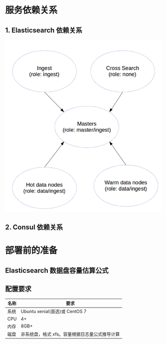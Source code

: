 # 服务依赖关系
## 1. Elasticsearch 依赖关系
![es-cluster-arch](imgs/elasticsearch_cluster_relations.png)

## 2. Consul 依赖关系

# 部署前的准备
## Elasticsearch 数据盘容量估算公式


## 配置要求
|名称|要求|
|---|---|
|系统|Ubuntu xenial(首选)或 CentOS 7 |
|CPU |4+|
|内存|8GB+|
|磁盘|非系统盘，格式 xfs。容量根据日志量公式推导计算|
